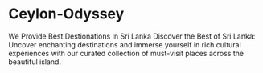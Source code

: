 # Ceylon-Odyssey
We Provide Best Destionations In Sri Lanka Discover the Best of Sri Lanka: Uncover enchanting destinations and immerse yourself in rich cultural experiences with our curated collection of must-visit places across the beautiful island.
